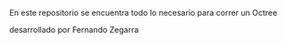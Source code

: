 En este repositorio se encuentra todo lo necesario para correr un Octree 
















desarrollado por Fernando Zegarra
